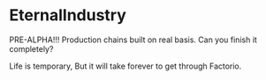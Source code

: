 # EternalIndustry
PRE-ALPHA!!!
Production chains built on real basis. Can you finish it completely?

Life is temporary, But it will take forever to get through Factorio. 
